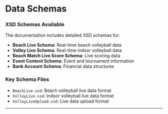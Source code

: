 # Data Schemas

### XSD Schemas Available

The documentation includes detailed XSD schemas for:

- **Beach Live Schema**: Real-time beach volleyball data
- **Volley Live Schema**: Real-time indoor volleyball data
- **Beach Match Live Score Schema**: Live scoring data
- **Event Content Schema**: Event and tournament information
- **Bank Account Schema**: Financial data structures

### Key Schema Files

- `BeachLive.xsd`: Beach volleyball live data format
- `VolleyLive.xsd`: Indoor volleyball live data format
- `VolleyLiveUpload.xsd`: Live data upload format

---
